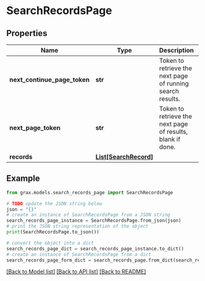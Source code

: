 # SearchRecordsPage


## Properties

Name | Type | Description | Notes
------------ | ------------- | ------------- | -------------
**next_continue_page_token** | **str** | Token to retrieve the next page of running search results. | [optional] 
**next_page_token** | **str** | Token to retrieve the next page of results, blank if done. | [optional] 
**records** | [**List[SearchRecord]**](SearchRecord.md) |  | [optional] 

## Example

```python
from grax.models.search_records_page import SearchRecordsPage

# TODO update the JSON string below
json = "{}"
# create an instance of SearchRecordsPage from a JSON string
search_records_page_instance = SearchRecordsPage.from_json(json)
# print the JSON string representation of the object
print(SearchRecordsPage.to_json())

# convert the object into a dict
search_records_page_dict = search_records_page_instance.to_dict()
# create an instance of SearchRecordsPage from a dict
search_records_page_form_dict = search_records_page.from_dict(search_records_page_dict)
```
[[Back to Model list]](../README.md#documentation-for-models) [[Back to API list]](../README.md#documentation-for-api-endpoints) [[Back to README]](../README.md)


